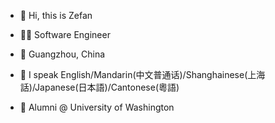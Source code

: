 - 👋 Hi, this is Zefan

- 🧑‍💻 Software Engineer

- 📍 Guangzhou, China

- 💬 I speak English/Mandarin(中文普通话)/Shanghainese(上海話)/Japanese(日本語)/Cantonese(粵語)

- 💜 Alumni @ University of Washington
